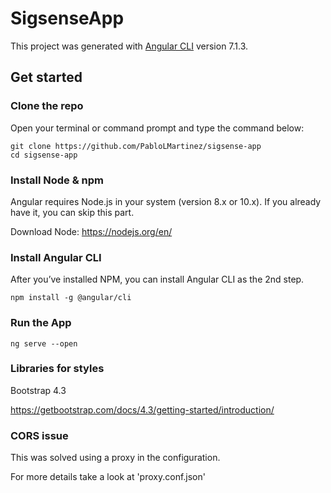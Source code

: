 # SigsenseApp

This project was generated with [Angular CLI](https://github.com/angular/angular-cli) version 7.1.3.

## Get started

### Clone the repo

Open your terminal or command prompt and type the command below:

```shell
git clone https://github.com/PabloLMartinez/sigsense-app
cd sigsense-app
```

### Install Node & npm

Angular requires Node.js in your system (version 8.x or 10.x). If you already have it, you can skip this part.

Download Node: https://nodejs.org/en/

### Install Angular CLI

After you’ve installed NPM, you can install Angular CLI as the 2nd step. 

```shell
npm install -g @angular/cli
```

### Run the App

```shell
ng serve --open
```

### Libraries for styles

Bootstrap 4.3

https://getbootstrap.com/docs/4.3/getting-started/introduction/

### CORS issue

This was solved using a proxy in the configuration. 

For more details take a look at 'proxy.conf.json'
